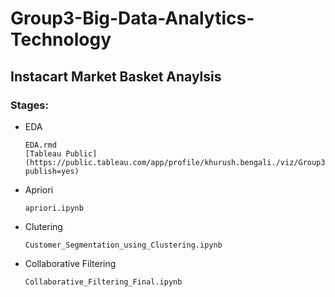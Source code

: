 # Group3-Big-Data-Analytics-Technology

## Instacart Market Basket Anaylsis

### Stages:
* EDA
  ```
  EDA.rmd
  [Tableau Public](https://public.tableau.com/app/profile/khurush.bengali./viz/Group3EDA/Dashboard1?publish=yes)
  ```
* Apriori
  ```
  apriori.ipynb
  ```
* Clutering
  ```
  Customer_Segmentation_using_Clustering.ipynb
  ```
* Collaborative Filtering
  ```
  Collaborative_Filtering_Final.ipynb
  ```

